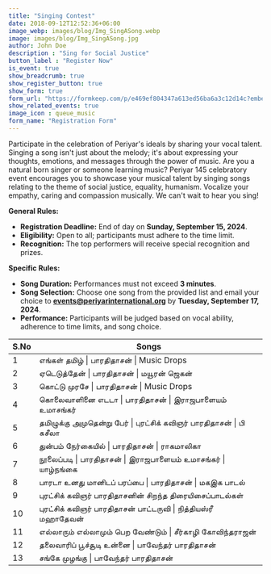 ```yaml
---
title: "Singing Contest"
date: 2018-09-12T12:52:36+06:00
image_webp: images/blog/Img_SingASong.webp
image: images/blog/Img_SingASong.jpg
author: John Doe
description : "Sing for Social Justice"
button_label : "Register Now"
is_event: true
show_breadcrumb: true
show_register_button: true
show_form: true
form_url: "https://formkeep.com/p/e469ef804347a613ed56ba6a3c12d14c?embedded=1"
show_related_events: true
image_icon : queue_music
form_name: "Registration Form"
---
```


Participate in the celebration of Periyar's ideals by sharing your vocal talent. Singing a song isn't just about the melody; it's about expressing your thoughts, emotions, and messages through the power of music. Are you a natural born singer or someone learning music? Periyar 145 celebratory event encourages you to showcase your musical talent by singing songs relating to the theme of social justice, equality, humanism. Vocalize your empathy, caring and compassion musically. We can't wait to hear you sing!

**General Rules:**

- **Registration Deadline:** End of day on **Sunday, September 15, 2024**.
- **Eligibility:** Open to all; participants must adhere to the time limit.
- **Recognition:** The top performers will receive special recognition and prizes.

**Specific Rules:**

- **Song Duration:** Performances must not exceed **3 minutes**.
- **Song Selection:** Choose one song from the provided list and email your choice to **events@periyarinternational.org** by **Tuesday, September 17, 2024**.
- **Performance:** Participants will be judged based on vocal ability, adherence to time limits, and song choice.

| S.No | Songs |
|------|-------|
| 1 | எங்கள் தமிழ் \| பாரதிதாசன் \| Music Drops |
| 2 | ஏடெடுத்தேன் \| பாரதிதாசன் \| மயூரன் ஜெகன் |
| 3 | கொட்டு முரசே \| பாரதிதாசன் \| Music Drops |
| 4 | கொலைவாளினை எடடா \| பாரதிதாசன் \| இராஜபாளையம் உமாசங்கர் |
| 5 | தமிழுக்கு அமுதென்று பேர் \| புரட்சிக் கவிஞர் பாரதிதாசன் \| பி சுசீலா |
| 6 | துன்பம் நேர்கையில் \| பாரதிதாசன் \| ராகமாலிகா |
| 7 | நூலைப்படி \| பாரதிதாசன் \| இராஜபாளையம் உமாசங்கர் \| யாழ்நங்கை |
| 8 | பாரடா உனது மானிடப் பரப்பை \| பாரதிதாசன் \| மகஇக பாடல் |
| 9 | புரட்சிக் கவிஞர் பாரதிதாசனின் சிறந்த திரையிசைப்பாடல்கள் |
| 10 | புரட்சிக் கவிஞர் பாரதிதாசன் பாட்டருவி \| நித்தியஸ்ரீ மஹாதேவன் |
| 11 | எல்லாரும் எல்லாமும் பெற வேண்டும் \| சீர்காழி கோவிந்தராஜன் |
| 12 | தலைவாரிப் பூச்சூடி உன்னை \| பாவேந்தர் பாரதிதாசன் |
| 13 | சங்கே முழங்கு \| பாவேந்தர் பாரதிதாசன் |


 